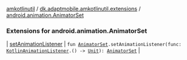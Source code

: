 [amkotlinutil](../../index.md) / [dk.adaptmobile.amkotlinutil.extensions](../index.md) / [android.animation.AnimatorSet](index.md)

### Extensions for android.animation.AnimatorSet

| [setAnimationListener](set-animation-listener.md) | `fun `[`AnimatorSet`](https://developer.android.com/reference/android/animation/AnimatorSet.html)`.setAnimationListener(func: `[`KotlinAnimationListener`](../../dk.adaptmobile.amkotlinutil.util/-kotlin-animation-listener/index.md)`.() -> `[`Unit`](https://kotlinlang.org/api/latest/jvm/stdlib/kotlin/-unit/index.html)`): `[`AnimatorSet`](https://developer.android.com/reference/android/animation/AnimatorSet.html) |

